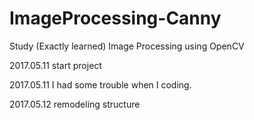 # ImageProcessing-Canny
Study (Exactly learned) Image Processing using OpenCV

2017.05.11 start project

2017.05.11 I had some trouble when I coding.

2017.05.12 remodeling structure
